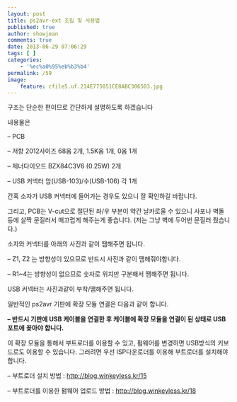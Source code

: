 ```yaml
---
layout: post
title: ps2avr-ext 조립 및 사용법
published: true
author: showjean
comments: true
date: 2013-06-29 07:06:29
tags: [ ]
categories:
    - '%ec%a0%95%eb%b3%b4'
permalink: /59
image:
    feature: cfile5.uf.214E775051CE8ABC306503.jpg
---
```

구조는 단순한 편이므로 간단하게 설명하도록 하겠습니다



내용물은&nbsp;



&#8211; PCB&nbsp;

&#8211; 저항 2012사이즈 68옴 2개, 1.5K옴 1개, 0옴 1개

&#8211; 제너다이오드&nbsp;BZX84C3V6 (0.25W) 2개

&#8211; USB 커넥터 암(USB-103)/수(USB-106)&nbsp;각 1개&nbsp;




  










간혹 소자가 USB 커넥터에 들어가는 경우도 있으니 잘 확인하길 바랍니다.




  








그리고, PCB는 V-cut으로 절단된 좌/우 부분이 약간 날카로울 수 있으니 사포나 벽돌 등에 살짝 문질러서 매끄럽게 해주는게 좋습니다. (저는 그냥 벽에 두어번 문질러 줬습니다.)




  










소자와 커넥터를 아래의 사진과 같이 땜해주면 됩니다.

&#8211; Z1, Z2 는 방향성이 있으므로 반드시 사진과 같이 땜해줘야합니다.

&#8211; R1~4는 방향성이 없으므로 숫자로 위치만 구분해서 땜해주면 됩니다.




  








USB 커넥터는 사진과같이 부착/땜해주면 됩니다.




  








일반적인 ps2avr 기판에 확장 모듈 연결은 다음과 같이 합니다.

**&#8211; 반드시 기판에 USB 케이블을 연결한 후 케이블에 확장 모듈을 연결이 된 상태로 USB 포트에 꽂아야 합니다.**




  










이 확장 모듈을 통해서 부트로더를 이용할 수 있고, 펌웨어를 변경하면 USB방식의 키보드로도 이용할 수 있습니다. 그러려면 우선 ISP다운로더를 이용해 부트로더를 설치해야 합니다.



&#8211; 부트로더 설치 방법 :&nbsp;http://blog.winkeyless.kr/15



&#8211; 부트로더를 이용한 펌웨어&nbsp;업로드&nbsp;방법 :&nbsp;http://blog.winkeyless.kr/18